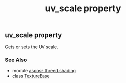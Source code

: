 ﻿---
title: uv_scale property
second_title: Aspose.3D for Python via .NET API References
description: 
type: docs
weight: 180
url: /python-net/aspose.threed.shading/texturebase/uv_scale/
is_root: false
---

## uv_scale property


Gets or sets the UV scale.

### See Also
* module [aspose.threed.shading](../../)
* class [TextureBase](/3d/python-net/aspose.threed.shading/texturebase)
